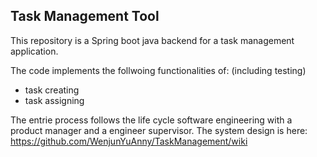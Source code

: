 ## Task Management Tool
This repository is a Spring boot java backend for a task management application.  

The code implements the follwoing functionalities of: (including testing)
- task creating 
- task assigning

The entrie process follows the life cycle software engineering with a product manager and a engineer supervisor.
The system design is here:
https://github.com/WenjunYuAnny/TaskManagement/wiki
